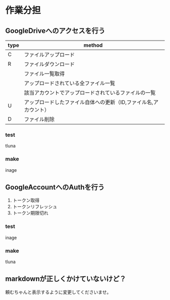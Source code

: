 作業分担
=========

## GoogleDriveへのアクセスを行う

type    |    method
--------|----------
C       | ファイルアップロード
R       | ファイルダウンロード
       | ファイル一覧取得
       | アップロードされている全ファイル一覧
       | 該当アカウントでアップロードされているファイルの一覧
U       | アップロードしたファイル自体への更新（ID,ファイル名,アカウント）
D       | ファイル削除

### test
tluna
### make
inage

## GoogleAccountへのAuthを行う

1. トークン取得
2. トークンリフレッシュ
3. トークン期限切れ

### test
inage
### make
tluna

## markdownが正しくかけていないけど？

頼むちゃんと表示するように変更してくださいませ。
